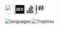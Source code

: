 <a href="https://nicob.dev">
    <img src="https://uxwing.com/wp-content/themes/uxwing/download/10-brands-and-social-media/browser-safari.png" width="30" height="30">
</a>
<a target="_blank" rel=”noreferrer” href="https://dev.to/nicob">
    <img src="images/dev.svg" alt="Nico Bachner's DEV Profile" width="30" height="30" />
</a>
<a target="_blank" rel=”noreferrer” href="https://stackoverflow.com/users/story/13506524">
    <img src="images/stackoverflow.svg" alt="Nico Bachner's Stack Overflow profile" width="30" height="30" />
</a>
<a target="_blank" rel=”noreferrer” href="https://code.golf/golfers/nico-bachner">
    <img src="images/codegolf.svg" alt="Nico Bachner's Code Golf profile" width="30" height="30" />
</a>

![languages](https://github-readme-stats.vercel.app/api/top-langs/?username=nico-bachner&layout=compact)
![Trophies](https://github-profile-trophy.vercel.app/?username=nico-bachner&theme=gruvbox&margin-w=10&rank=S,AAA,AA,A)
